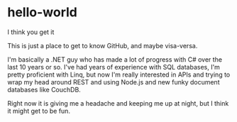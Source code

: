 # hello-world
I think you get it

This is just a place to get to know GitHub, and maybe visa-versa.

I'm basically a .NET guy who has made a lot of progress with C# over the last 10 years or so. 
I've had years of experience with SQL databases, I'm pretty proficient with Linq, but now
I'm really interested in APIs and trying to wrap my head around REST and using Node.js
and new funky document databases like CouchDB.

Right now it is giving me a headache and keeping me up at night, but I think it might get to be fun.
